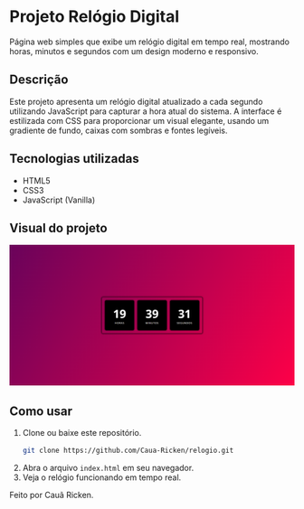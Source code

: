 # Projeto Relógio Digital

Página web simples que exibe um relógio digital em tempo real, mostrando horas, minutos e segundos com um design moderno e responsivo.

## Descrição

Este projeto apresenta um relógio digital atualizado a cada segundo utilizando JavaScript para capturar a hora atual do sistema. A interface é estilizada com CSS para proporcionar um visual elegante, usando um gradiente de fundo, caixas com sombras e fontes legíveis.

## Tecnologias utilizadas

- HTML5
- CSS3
- JavaScript (Vanilla)

## Visual do projeto

![Relógio Digital](img/relogio.png)  

## Como usar

1. Clone ou baixe este repositório.
   ```bash
   git clone https://github.com/Caua-Ricken/relogio.git
2. Abra o arquivo `index.html` em seu navegador.
3. Veja o relógio funcionando em tempo real.

Feito por Cauã Ricken.


